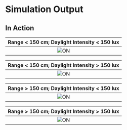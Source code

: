 # Simulation Output

## In Action
| Range < 150 cm; Daylight Intensity < 150 lux|
|:--:|
|![ON](simulation/ON.png)|

| Range < 150 cm; Daylight Intensity > 150 lux|
|:--:|
|![ON](simulation/ON.png)|

| Range > 150 cm; Daylight Intensity < 150 lux|
|:--:|
|![ON](simulation/ON.png)|

| Range > 150 cm; Daylight Intensity > 150 lux|
|:--:|
|![ON](simulation/ON.png)|




